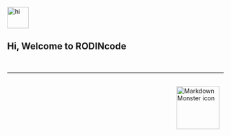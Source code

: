 
<img src="https://c.tenor.com/o7-0J7Q978cAAAAi/say-hi-hand-waves.gif" 
     width=50px height=50px alt="hi"  />  <h2>Hi, Welcome to RODINcode </h2> <br><hr><br>
<img src="https://media.tenor.com/images/f002ee7d2572f087841b547860cc7339/tenor.gif" width=100px height=100px
     alt="Markdown Monster icon"
     style="float: right; margin-right: 10px;" />
